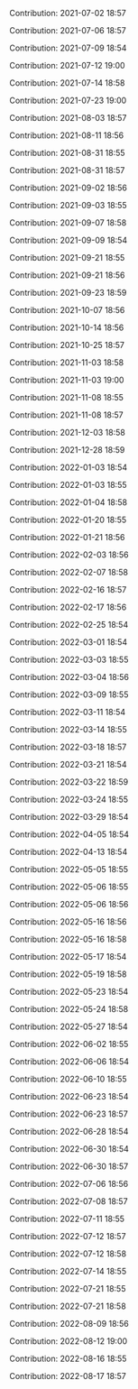 Contribution: 2021-07-02 18:57

Contribution: 2021-07-06 18:57

Contribution: 2021-07-09 18:54

Contribution: 2021-07-12 19:00

Contribution: 2021-07-14 18:58

Contribution: 2021-07-23 19:00

Contribution: 2021-08-03 18:57

Contribution: 2021-08-11 18:56

Contribution: 2021-08-31 18:55

Contribution: 2021-08-31 18:57

Contribution: 2021-09-02 18:56

Contribution: 2021-09-03 18:55

Contribution: 2021-09-07 18:58

Contribution: 2021-09-09 18:54

Contribution: 2021-09-21 18:55

Contribution: 2021-09-21 18:56

Contribution: 2021-09-23 18:59

Contribution: 2021-10-07 18:56

Contribution: 2021-10-14 18:56

Contribution: 2021-10-25 18:57

Contribution: 2021-11-03 18:58

Contribution: 2021-11-03 19:00

Contribution: 2021-11-08 18:55

Contribution: 2021-11-08 18:57

Contribution: 2021-12-03 18:58

Contribution: 2021-12-28 18:59

Contribution: 2022-01-03 18:54

Contribution: 2022-01-03 18:55

Contribution: 2022-01-04 18:58

Contribution: 2022-01-20 18:55

Contribution: 2022-01-21 18:56

Contribution: 2022-02-03 18:56

Contribution: 2022-02-07 18:58

Contribution: 2022-02-16 18:57

Contribution: 2022-02-17 18:56

Contribution: 2022-02-25 18:54

Contribution: 2022-03-01 18:54

Contribution: 2022-03-03 18:55

Contribution: 2022-03-04 18:56

Contribution: 2022-03-09 18:55

Contribution: 2022-03-11 18:54

Contribution: 2022-03-14 18:55

Contribution: 2022-03-18 18:57

Contribution: 2022-03-21 18:54

Contribution: 2022-03-22 18:59

Contribution: 2022-03-24 18:55

Contribution: 2022-03-29 18:54

Contribution: 2022-04-05 18:54

Contribution: 2022-04-13 18:54

Contribution: 2022-05-05 18:55

Contribution: 2022-05-06 18:55

Contribution: 2022-05-06 18:56

Contribution: 2022-05-16 18:56

Contribution: 2022-05-16 18:58

Contribution: 2022-05-17 18:54

Contribution: 2022-05-19 18:58

Contribution: 2022-05-23 18:54

Contribution: 2022-05-24 18:58

Contribution: 2022-05-27 18:54

Contribution: 2022-06-02 18:55

Contribution: 2022-06-06 18:54

Contribution: 2022-06-10 18:55

Contribution: 2022-06-23 18:54

Contribution: 2022-06-23 18:57

Contribution: 2022-06-28 18:54

Contribution: 2022-06-30 18:54

Contribution: 2022-06-30 18:57

Contribution: 2022-07-06 18:56

Contribution: 2022-07-08 18:57

Contribution: 2022-07-11 18:55

Contribution: 2022-07-12 18:57

Contribution: 2022-07-12 18:58

Contribution: 2022-07-14 18:55

Contribution: 2022-07-21 18:55

Contribution: 2022-07-21 18:58

Contribution: 2022-08-09 18:56

Contribution: 2022-08-12 19:00

Contribution: 2022-08-16 18:55

Contribution: 2022-08-17 18:57

